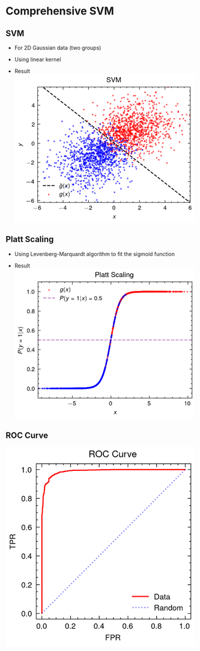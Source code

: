 # Comprehensive SVM 

## SVM

* For 2D Gaussian data (two groups)

* Using linear kernel

* Result
    ![SVM](./svm.png)

## Platt Scaling

* Using Levenberg-Marquardt algorithm to fit the sigmoid function

* Result
    ![Platt Scaling](./platt.png)

## ROC Curve

![ROC](./roc.png)